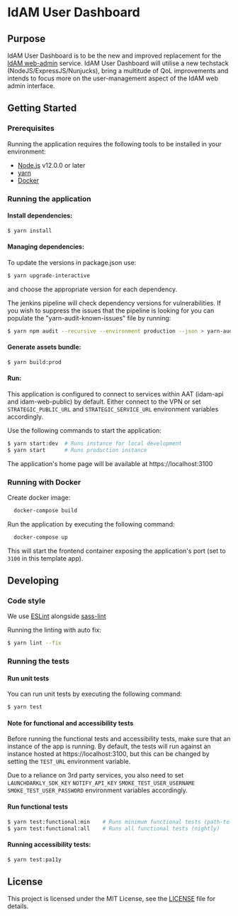 # IdAM User Dashboard

## Purpose

IdAM User Dashboard is to be the new and improved replacement for the [IdAM web-admin](https://github.com/hmcts/idam-web-admin) service. IdAM User Dashboard will utilise a new techstack (NodeJS/ExpressJS/Nunjucks), bring a multitude of QoL improvements and intends to focus more on the user-management aspect of the IdAM web admin interface.

## Getting Started


### Prerequisites

Running the application requires the following tools to be installed in your environment:

  * [Node.js](https://nodejs.org/) v12.0.0 or later
  * [yarn](https://yarnpkg.com/)
  * [Docker](https://www.docker.com)

### Running the application

#### Install dependencies:

```bash
$ yarn install
```

#### Managing dependencies:

To update the versions in package.json use:

```bash
$ yarn upgrade-interactive
```

and choose the appropriate version for each dependency.

The jenkins pipeline will check dependency versions for vulnerabilities. If you wish to suppress the issues that the pipeline is looking for you can populate the "yarn-audit-known-issues" file by running:

```bash
$ yarn npm audit --recursive --environment production --json > yarn-audit-known-issues
```

#### Generate assets bundle:

```bash
$ yarn build:prod
```

#### Run:

This application is configured to connect to services within AAT (idam-api and idam-web-public) by default.
Either connect to the VPN or set `STRATEGIC_PUBLIC_URL` and `STRATEGIC_SERVICE_URL` environment variables accordingly.

Use the following commands to start the application:
```bash
$ yarn start:dev  # Runs instance for local development
$ yarn start      # Runs production instance
```

The application's home page will be available at https://localhost:3100

### Running with Docker

Create docker image:

```bash
  docker-compose build
```

Run the application by executing the following command:

```bash
  docker-compose up
```

This will start the frontend container exposing the application's port
(set to `3100` in this template app).

## Developing

### Code style

We use [ESLint](https://github.com/typescript-eslint/typescript-eslint)
alongside [sass-lint](https://github.com/sasstools/sass-lint)

Running the linting with auto fix:
```bash
$ yarn lint --fix
```

### Running the tests

#### Run unit tests
You can run unit tests by executing the following command:

```bash
$ yarn test
```

#### Note for functional and accessibility tests

Before running the functional tests and accessibility tests, make sure that an instance of the app is running.
By default, the tests will run against an instance hosted at https://localhost:3100,
but this can be changed by setting the `TEST_URL` environment variable.

Due to a reliance on 3rd party services, you also need to set
`LAUNCHDARKLY_SDK_KEY`
`NOTIFY_API_KEY`
`SMOKE_TEST_USER_USERNAME`
`SMOKE_TEST_USER_PASSWORD`
environment variables accordingly.

#### Run functional tests
```bash
$ yarn test:functional:min    # Runs minimum functional tests (path-to-live)
$ yarn test:functional:all    # Runs all functional tests (nightly)
```

#### Running accessibility tests:

```bash
$ yarn test:pa11y
```

## License

This project is licensed under the MIT License, see the [LICENSE](LICENSE) file for details.
